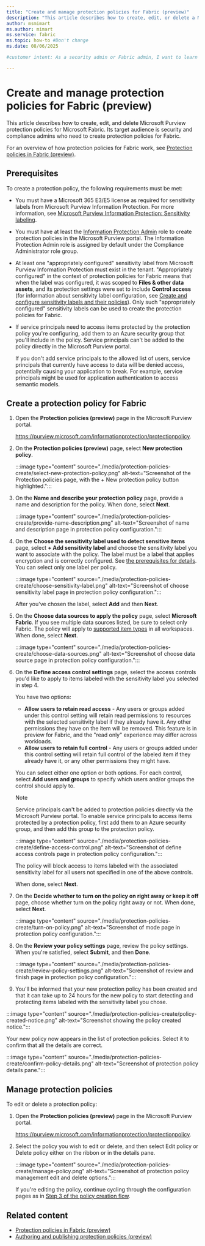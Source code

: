 ```yaml
---
title: "Create and manage protection policies for Fabric (preview)"
description: "This article describes how to create, edit, or delete a Microsoft Purview protection policy for Microsoft Fabric."
author: msmimart
ms.author: mimart
ms.service: fabric
ms.topic: how-to #Don't change
ms.date: 08/06/2025

#customer intent: As a security admin or Fabric admin, I want to learn how to create protection policies for Microsoft Fabric. 

---
```


# Create and manage protection policies for Fabric (preview)

This article describes how to create, edit, and delete Microsoft Purview protection policies for Microsoft Fabric. Its target audience is security and compliance admins who need to create protection policies for Fabric.

For an overview of how protection policies for Fabric work, see [Protection policies in Fabric (preview)](./protection-policies-overview.md).

## Prerequisites

To create a protection policy, the following requirements must be met:

* You must have a Microsoft 365 E3/E5 license as required for sensitivity labels from Microsoft Purview Information Protection. For more information, see [Microsoft Purview Information Protection: Sensitivity labeling](/office365/servicedescriptions/microsoft-365-service-descriptions/microsoft-365-tenantlevel-services-licensing-guidance/microsoft-365-security-compliance-licensing-guidance#microsoft-purview-information-protection-sensitivity-labeling).

* You must have at least the [Information Protection Admin](/defender-office-365/scc-permissions#role-groups-in-microsoft-defender-for-office-365-and-microsoft-purview) role to create protection policies in the Microsoft Purview portal. The Information Protection Admin role is assigned by default under the Compliance Administrator role group.

* <a name="label-prerequisites"></a>At least one "appropriately configured" sensitivity label from Microsoft Purview Information Protection must exist in the tenant. "Appropriately configured" in the context of protection policies for Fabric means that when the label was configured, it was scoped to **Files & other data assets**, and its protection settings were set to include **Control access** (for information about sensitivity label configuration, see [Create and configure sensitivity labels and their policies](/purview/create-sensitivity-labels)). Only such "appropriately configured" sensitivity labels can be used to create the protection policies for Fabric.

* If service principals need to access items protected by the protection policy you're configuring, add them to an Azure security group that you'll include in the policy. Service principals can't be added to the policy directly in the Microsoft Purview portal.

   If you don't add service principals to the allowed list of users, service principals that currently have access to data will be denied access, potentially causing your application to break. For example, service principals might be used for application authentication to access semantic models.
 
## Create a protection policy for Fabric

1. Open the **Protection policies (preview)** page in the Microsoft Purview portal.

    https://purview.microsoft.com/informationprotection/protectionpolicy.

1. On the **Protection policies (preview)** page, select **New protection policy**.

    :::image type="content" source="./media/protection-policies-create/select-new-protection-policy.png" alt-text="Screenshot of the Protection policies page, with the + New protection policy button highlighted.":::

     <a name="define-name"></a>
1. On the **Name and describe your protection policy** page, provide a name and description for the policy. When done, select **Next**.

    :::image type="content" source="./media/protection-policies-create/provide-name-description.png" alt-text="Screenshot of name and description page in protection policy configuration.":::

1. On the **Choose the sensitivity label used to detect sensitive items** page, select **+ Add sensitivity label** and choose the sensitivity label you want to associate with the policy. The label must be a label that applies encryption and is correctly configured. See [the prerequisites for details](#label-prerequisites). You can select only one label per policy.

    :::image type="content" source="./media/protection-policies-create/choose-sensitivity-label.png" alt-text="Screenshot of choose sensitivity label page in protection policy configuration.":::

    After you've chosen the label, select **Add** and then **Next**.

1. On the **Choose data sources to apply the policy** page, select **Microsoft Fabric**. If you see multiple data sources listed, be sure to select only Fabric. The policy will apply to [supported item types](./protection-policies-overview.md#supported-item-types) in all workspaces. When done, select **Next**.

    :::image type="content" source="./media/protection-policies-create/choose-data-sources.png" alt-text="Screenshot of choose data source page in protection policy configuration.":::

1. On the **Define access control settings** page, select the access controls you'd like to apply to items labeled with the sensitivity label you selected in step 4.

    You have two options:

    * **Allow users to retain read access** - Any users or groups added under this control setting will retain read permissions to resources with the selected sensitivity label if they already have it. Any other permissions they have on the item will be removed. This feature is in preview for Fabric, and the "read only" experience may differ across workloads. 
    * **Allow users to retain full control** - Any users or groups added under this control setting will retain full control of the labeled item if they already have it, or any other permissions they might have.

    You can select either one option or both options. For each control, select **Add users and groups** to specify which users and/or groups the control should apply to.

    > [!NOTE]
    > Service principals can't be added to protection policies directly via the Microsoft Purview portal. To enable service principals to access items protected by a protection policy, first add them to an Azure security group, and then add this group to the protection policy.

    :::image type="content" source="./media/protection-policies-create/define-access-control.png" alt-text="Screenshot of define access controls page in protection policy configuration.":::

    The policy will block access to items labeled with the associated sensitivity label for all users not specified in one of the above controls.

    When done, select **Next**.

1. On the **Decide whether to turn on the policy on right away or keep it off** page, choose whether turn on the policy right away or not. When done, select **Next**.
     
    :::image type="content" source="./media/protection-policies-create/turn-on-policy.png" alt-text="Screenshot of mode page in protection policy configuration.":::

1. On the **Review your policy settings** page, review the policy settings. When you're satisfied, select **Submit**, and then **Done**.
  
    :::image type="content" source="./media/protection-policies-create/review-policy-settings.png" alt-text="Screenshot of review and finish page in protection policy configuration.":::

1. You'll be informed that your new protection policy has been created and that it can take up to 24 hours for the new policy to start detecting and protecting items labeled with the sensitivity label you chose.

<!-- TODO: NEED NEW SCREENSHOT OR NOTE ABOUT 24 HRS IN UI -->    :::image type="content" source="./media/protection-policies-create/policy-created-notice.png" alt-text="Screenshot showing the policy created notice.":::

Your new policy now appears in the list of protection policies. Select it to confirm that all the details are correct.

:::image type="content" source="./media/protection-policies-create/confirm-policy-details.png" alt-text="Screenshot of protection policy details pane.":::

## Manage protection policies

To edit or delete a protection policy:

1. Open the **Protection policies (preview)** page in the Microsoft Purview portal.

    https://purview.microsoft.com/informationprotection/protectionpolicy.

1. Select the policy you wish to edit or delete, and then select Edit policy or Delete policy either on the ribbon or in the details pane.

    :::image type="content" source="./media/protection-policies-create/manage-policy.png" alt-text="Screenshot of protection policy management edit and delete options.":::

    If you're editing the policy, continue cycling through the configuration pages as in [Step 3 of the policy creation flow](#define-name).

## Related content

* [Protection policies in Fabric (preview)](./protection-policies-overview.md)
* [Authoring and publishing protection policies (preview)](/purview/how-to-create-protection-policy)